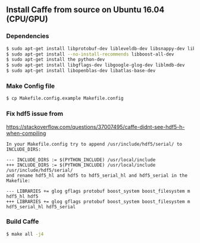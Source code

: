 ## Install Caffe from source on Ubuntu 16.04 (CPU/GPU)

### Dependencies
```sh
$ sudo apt-get install libprotobuf-dev libleveldb-dev libsnappy-dev libopencv-dev libhdf5-serial-dev protobuf-compiler
$ sudo apt-get install --no-install-recommends libboost-all-dev
$ sudo apt-get install the python-dev
$ sudo apt-get install libgflags-dev libgoogle-glog-dev liblmdb-dev
$ sudo apt-get install libopenblas-dev libatlas-base-dev
```

### Make Config file
```sh
$ cp Makefile.config.example Makefile.config
```

### Fix hdf5 issue from 
https://stackoverflow.com/questions/37007495/caffe-didnt-see-hdf5-h-when-compiling
```
In your Makefile.config try to append /usr/include/hdf5/serial/ to INCLUDE_DIRS:

--- INCLUDE_DIRS := $(PYTHON_INCLUDE) /usr/local/include
+++ INCLUDE_DIRS := $(PYTHON_INCLUDE) /usr/local/include /usr/include/hdf5/serial/
and rename hdf5_hl and hdf5 to hdf5_serial_hl and hdf5_serial in the Makefile:

--- LIBRARIES += glog gflags protobuf boost_system boost_filesystem m hdf5_hl hdf5
+++ LIBRARIES += glog gflags protobuf boost_system boost_filesystem m hdf5_serial_hl hdf5_serial
```

### Build Caffe
```sh
$ make all -j4
```

